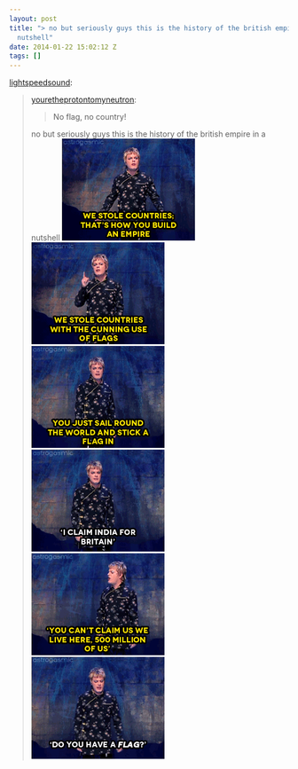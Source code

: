 ```yaml
---
layout: post
title: "> no but seriously guys this is the history of the british empire in a
  nutshell"
date: 2014-01-22 15:02:12 Z
tags: []
---
```

[lightspeedsound](http://lightspeedsound.tumblr.com/post/73091924901/youretheprotontomyneutron-no-flag-no):

> [youretheprotontomyneutron](http://youretheprotontomyneutron.tumblr.com/post/59024662669):
> 
> > No flag, no country! 
> 
> no but seriously guys this is the history of the british empire in a nutshell
![](/media/2014/01/74172779124_0.gif)
![](/media/2014/01/74172779124_1.gif)
![](/media/2014/01/74172779124_2.gif)
![](/media/2014/01/74172779124_3.gif)
![](/media/2014/01/74172779124_4.gif)
![](/media/2014/01/74172779124_5.gif)
